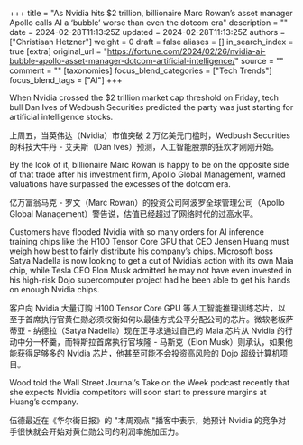 +++
title = "As Nvidia hits $2 trillion, billionaire Marc Rowan’s asset manager Apollo calls AI a ‘bubble’ worse than even the dotcom era"
description = ""
date = 2024-02-28T11:13:25Z
updated = 2024-02-28T11:13:25Z
authors = ["Christiaan Hetzner"]
weight = 0
draft = false
aliases = []
in_search_index = true
[extra]
original_url = "https://fortune.com/2024/02/26/nvidia-ai-bubble-apollo-asset-manager-dotcom-artificial-intelligence/"
source = ""
comment = ""
[taxonomies]
focus_blend_categories = ["Tech Trends"]
focus_blend_tags = ["AI"]
+++

When Nvidia crossed the $2 trillion market cap threshold on Friday, tech bull Dan Ives of Wedbush Securities predicted the party was just starting for artificial intelligence stocks.

上周五，当英伟达（Nvidia）市值突破 2 万亿美元门槛时，Wedbush Securities 的科技大牛丹 - 艾夫斯（Dan Ives）预测，人工智能股票的狂欢才刚刚开始。

By the look of it, billionaire Marc Rowan is happy to be on the opposite side of that trade after his investment firm, Apollo Global Management, warned valuations have surpassed the excesses of the dotcom era.

亿万富翁马克 - 罗文（Marc Rowan）的投资公司阿波罗全球管理公司（Apollo Global Management）警告说，估值已经超过了网络时代的过高水平。

Customers have flooded Nvidia with so many orders for AI inference training chips like the H100 Tensor Core GPU that CEO Jensen Huang must weigh how best to fairly distribute his company’s chips. Microsoft boss Satya Nadella is now looking to get a cut of Nvidia’s action with its own Maia chip, while Tesla CEO Elon Musk admitted he may not have even invested in his high-risk Dojo supercomputer project had he been able to get his hands on enough Nvidia chips.

客户向 Nvidia 大量订购 H100 Tensor Core GPU 等人工智能推理训练芯片，以至于首席执行官黄仁勋必须权衡如何以最佳方式公平分配公司的芯片。微软老板萨蒂亚 - 纳德拉（Satya Nadella）现在正寻求通过自己的 Maia 芯片从 Nvidia 的行动中分一杯羹，而特斯拉首席执行官埃隆 - 马斯克（Elon Musk）则承认，如果他能获得足够多的 Nvidia 芯片，他甚至可能不会投资高风险的 Dojo 超级计算机项目。

Wood told the Wall Street Journal’s Take on the Week podcast recently that she expects Nvidia competitors will soon start to pressure margins at Huang’s company.

伍德最近在《华尔街日报》的 "本周观点 "播客中表示，她预计 Nvidia 的竞争对手很快就会开始对黄仁勋公司的利润率施加压力。
